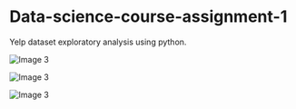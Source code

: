 # Data-science-course-assignment-1
Yelp dataset exploratory analysis using python.

<p><img src="https://github.com/amiteshmahajan/Map-reduce-scripts/blob/master/Capture3.PNG" alt="Image 3"></p>
<p><img src="https://github.com/amiteshmahajan/Map-reduce-scripts/blob/master/Capture4.PNG" alt="Image 3"></p>
<p><img src="https://github.com/amiteshmahajan/Map-reduce-scripts/blob/master/Capture5.PNG" alt="Image 3"></p>

